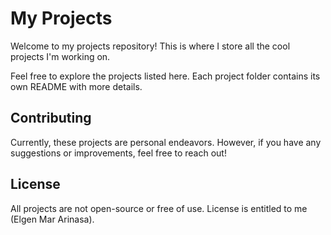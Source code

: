 # My Projects

Welcome to my projects repository! This is where I store all the cool projects I'm working on.

Feel free to explore the projects listed here. Each project folder contains its own README with more details.

## Contributing
Currently, these projects are personal endeavors. However, if you have any suggestions or improvements, feel free to reach out!

## License
All projects are not open-source or free of use. License is entitled to me (Elgen Mar Arinasa).

